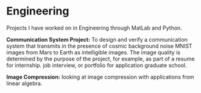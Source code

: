 # Engineering
Projects I have worked on in Engineering through MatLab and Python. 

**Communication System Project:** To design and verify a communication system that transmits in the presence of cosmic background noise MNIST images from Mars to Earth as intelligible images. The image quality is determined by the purpose of the project, for example, as part of a resume for internship. job interview, or portfolio for application graduate school.

**Image Compression:** looking at image compression with applications from linear algebra. 
